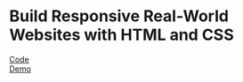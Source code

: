 # Build Responsive Real-World Websites with HTML and CSS
[Code](https://github.com/MahmoudKhalid22/Omnifood)
<br>
[Demo](https://omnifood-mahmoudkhalid.netlify.app/)
